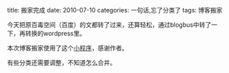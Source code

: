 title: 搬家完成
date: 2010-07-10
categories: 一句话,忘了分类了
tags: 博客搬家

今天把原百毒空间（百度）的文都转了过来，还算轻松，通过blogbus中转了一下，再转换的wordpress里。

本次博客搬家使用了这个[小程序](http://blog.huyo.org/?p=336)，感谢作者。

有些分类还需要调整，不知道怎么合并。
